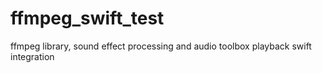 # ffmpeg_swift_test
ffmpeg library, sound effect processing and audio toolbox playback swift integration
